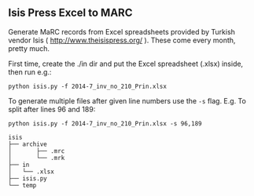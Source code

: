 Isis Press Excel to MARC 
------------------------

Generate MaRC records from Excel spreadsheets provided by Turkish vendor Isis ( http://www.theisispress.org/ ). These come every month, pretty much.

First time, create the ./in dir and put the Excel spreadsheet (.xlsx) inside, then run e.g.:

`python isis.py -f 2014-7_inv_no_210_Prin.xlsx`

To generate multiple files after given line numbers use the `-s` flag. E.g. To split after lines 96 and 189:

`python isis.py -f 2014-7_inv_no_210_Prin.xlsx -s 96,189`

```
isis
├── archive
│       ├── .mrc
│       └── .mrk
├── in
│   └── .xlsx
├── isis.py
└── temp
```
